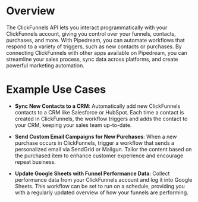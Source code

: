 # Overview

The ClickFunnels API lets you interact programmatically with your ClickFunnels account, giving you control over your funnels, contacts, purchases, and more. With Pipedream, you can automate workflows that respond to a variety of triggers, such as new contacts or purchases. By connecting ClickFunnels with other apps available on Pipedream, you can streamline your sales process, sync data across platforms, and create powerful marketing automation.

# Example Use Cases

- **Sync New Contacts to a CRM**: Automatically add new ClickFunnels contacts to a CRM like Salesforce or HubSpot. Each time a contact is created in ClickFunnels, the workflow triggers and adds the contact to your CRM, keeping your sales team up-to-date.

- **Send Custom Email Campaigns for New Purchases**: When a new purchase occurs in ClickFunnels, trigger a workflow that sends a personalized email via SendGrid or Mailgun. Tailor the content based on the purchased item to enhance customer experience and encourage repeat business.

- **Update Google Sheets with Funnel Performance Data**: Collect performance data from your ClickFunnels account and log it into Google Sheets. This workflow can be set to run on a schedule, providing you with a regularly updated overview of how your funnels are performing.
